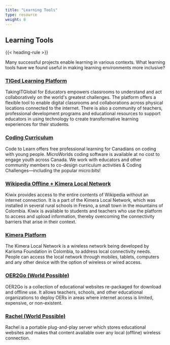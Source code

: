 ```yaml
---
title: "Learning Tools"
type: resource
weight: 8
---
```

## Learning Tools

{{< heading-rule >}}

<p class="resource-intro">Many successful projects enable learning in various contexts. What learning tools have we found useful in making learning environments more inclusive?</p>

### [TIGed Learning Platform](https://www.tigweb.org/tiged/about.html)

TakingITGlobal for Educators empowers classrooms to understand and act collaboratively on the world's greatest challenges. The platform offers a flexible tool to enable digital classrooms and collaborations across physical locations connected to the internet. There is also a community of teachers, professional development programs and educational resources to support educators in using technology to create transformative learning experiences for their students.

### [Coding Curriculum](https://codetolearn.tiged.org/)

Code to Learn offers free professional learning for Canadians on coding with young people. MicroWorlds coding software is available at no cost to engage youth across Canada. We work with educators and other community members to co-design curriculum activities & Coding Challenges—including the popular micro:bits!

### [Wikipedia Offline + Kimera Local Network](https://karisma.org.co/la-red-local-kimera-como-opcion-para-utilizar-wikipedia-offline-kiwix-en-zonas-sin-acceso-a-internet/)

Kiwix provides access to the entire contents of Wikipedia without an internet connection. It is a part of the Kimera Local Network, which was installed in several rural schools in Fresno, a small town in the mountains of Colombia. Kiwix is available to students and teachers who use the platform to access and upload information, thereby overcoming the connectivity barriers that arise in their context.

### [Kimera Platform](http://kimera.com/redlocal.html)

The Kimera Local Network is a wireless network being developed by Karisma Foundation in Colombia, to address local connectivity needs. People can access the local network through mobiles, tablets, computers and any other device with the option of wireless or wired access.

### [OER2Go (World Possible)](https://worldpossible.org/oer2go)

OER2Go is a collection of educational websites re-packaged for download and offline use. It allows teachers, schools, and other educational organizations to deploy OERs in areas where internet access is limited, expensive, or non-existent. 

### [Rachel (World Possible)](https://worldpossible.org/rachel)

Rachel is a portable plug-and-play server which stores educational websites and makes that content available over any local (offline) wireless connection. 

